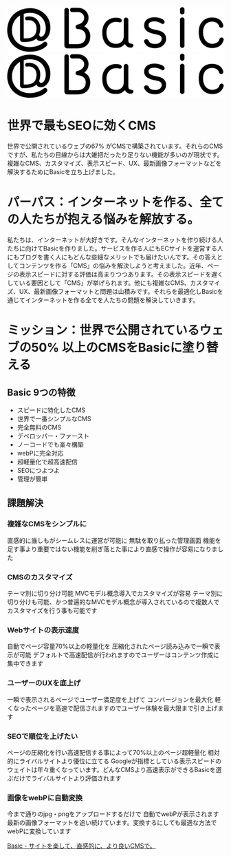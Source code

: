 ![ViewComponent logo](/app/theme/admin/assets/img/logo/basic_logo_1.svg#gh-light-mode-only)
![ViewComponent logo](/app/theme/admin/assets/img/logo/basic_logo_1.svg#gh-dark-mode-only)

# 世界で最もSEOに効くCMS
世界で公開されているウェブの67% がCMSで構築されています。それらのCMSですが、私たちの目線からは大雑把だったり足りない機能が多いのが現状です。複雑なCMS、カスタマイズ、表示スピード、UX、最新画像フォーマットなどを解決するためにBasicを立ち上げました。

# パーパス：インターネットを作る、全ての人たちが抱える悩みを解放する。
私たちは、インターネットが大好きです。そんなインターネットを作り続ける人たちに向けてBasicを作りました。サービスを作る人にもECサイトを運営する人にもブログを書く人にもどんな些細なメリットでも届けたいんです。その答えとしてコンテンツを作る「CMS」の悩みを解決しようと考えました。近年、ページの表示スピードに対する評価は高まりつつあります。その表示スピードを遅くしている要因として「CMS」が挙げられます。他にも複雑なCMS、カスタマイズ、UX、最新画像フォーマットと問題は山積みです。それらを最適化しBasicを通じてインターネットを作る全てを人たちの問題を解決していきます。

# ミッション：世界で公開されているウェブの50% 以上のCMSをBasicに塗り替える

## Basic 9つの特徴
- スピードに特化したCMS
- 世界で一番シンプルなCMS
- 完全無料のCMS
- デベロッパー・ファースト
- ノーコードでも楽々構築
- webPに完全対応
- 超軽量化で超高速配信
- SEOにつよつよ
- 管理が簡単


## 課題解決
### 複雑なCMSをシンプルに
直感的に誰しもがシームレスに運営が可能に
無駄を取り払った管理画面
機能を足す事より重要ではない機能を削ぎ落とた事により直感で操作が容易になりました

### CMSのカスタマイズ
テーマ別に切り分け可能
MVCモデル概念導入でカスタマイズが容易
テーマ別に切り分けも可能、かつ普遍的なMVCモデル概念が導入されているので複数人でカスタマイズを行う事も可能です

### Webサイトの表示速度
自動でページ容量70%以上の軽量化を
圧縮化されたページ読み込みで一瞬で表示が可能
デフォルトで高速配信が行われますのでユーザーはコンテンツ作成に集中できます

### ユーザーのUXを底上げ
一瞬で表示されるページでユーザー満足度を上げて
コンバージョンを最大化
軽くなったページを高速で配信されますのでユーザー体験を最大限まで引き上げます

### SEOで順位を上げたい
ページの圧縮化を行い高速配信する事によって70%以上のページ超軽量化
相対的にライバルサイトより優位に立てる
Googleが指標としている表示スピードのウェイトは年々重くなっています。どんなCMSより高速表示ができるBasicを選ぶだけでライバルサイトより評価されます

### 画像をwebPに自動変換
今まで通りのjpg・pngをアップロードするだけで
自動でwebPが表示されます
最新の画像フォーマットを追い続けています。変換するにしても最適な方法でwebPに変換しています


[Basic - サイトを楽して、直感的に、より良いCMSで。](https://basic.dance)
